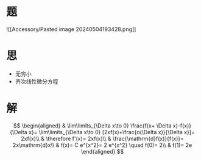 # 题

![[Accessory/Pasted image 20240504193428.png]]

# 思

- 无穷小
- 齐次线性微分方程

# 解

$$
\begin{aligned}
	& \lim\limits_{\Delta x\to 0} \frac{f(x+ \Delta x)-f(x)}{\Delta x}= \lim\limits_{\Delta x\to 0} [2xf(x)+\frac{o(\Delta x)}{\Delta x}]= 2xf(x)\\
	& \therefore f'(x)= 2xf(x)\\
	& \frac{\mathrm{d}f(x)}{f(x)}= 2x\mathrm{d}x\\
	& f(x)= C e^{x^2}= 2 e^{x^2} \quad f(0)= 2\\
	& f(1)= 2e
\end{aligned}
$$
